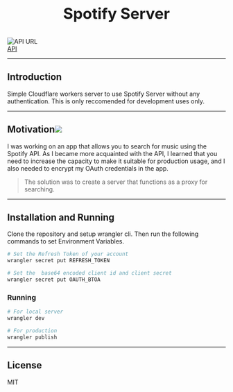 <h1 align="center" style="display: block; font-size: 2.5em; font-weight: bold; margin-block-start: 1em; margin-block-end: 1em;">
</a>
  <strong>Spotify Server</strong>
</h1>

![API URL](https://img.shields.io/badge/Endpoint-https%3A%2F%2Foss--spotify.cosii.workers.dev%2F-blue)
<br>
[API](https://oss-spotify.cosii.workers.dev/)

---

## Introduction

Simple Cloudflare workers server to use Spotify Server without any authentication. This is only reccomended for development uses only.


---


## Motivation[![](./docs/img/pin.svg)](#motivation)

I was working on an app that allows you to search for music using the Spotify API. As I became more acquainted with the API, I learned that you need to increase the capacity to make it suitable for production usage, and I also needed to encrypt my OAuth credentials in the app.


> The solution was to create a server that functions as a proxy for searching.

---

## Installation and Running

Clone the repository and setup wrangler cli.
Then run the following commands to set Environment Variables.

```bash
# Set the Refresh Token of your account
wrangler secret put REFRESH_TOKEN

# Set the  base64 encoded client id and client secret
wrangler secret put OAUTH_BTOA

```

### Running

```bash
# For local server
wrangler dev

# For production
wrangler publish
```
---

## License
MIT


